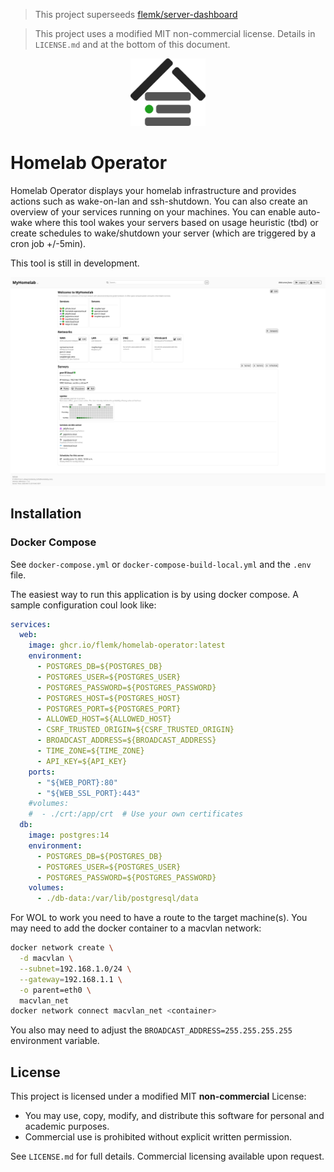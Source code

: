 > This project superseeds [flemk/server-dashboard](https://github.com/flemk/server-dashboard)

> This project uses a modified MIT non-commercial license. Details in `LICENSE.md` and at the bottom of this document.

<p align="center">
  <img src="./homelab_operator/static/img/homelab-operator.png" alt="Homelab-Operator Icon" width="120"/>
</p>

# Homelab Operator
Homelab Operator displays your homelab infrastructure and provides actions such as wake-on-lan and ssh-shutdown. You can also create an overview of your services running on your machines. You can enable auto-wake where this tool wakes your servers based on usage heuristic (tbd) or create schedules to wake/shutdown your server (which are triggered by a cron job +/-5min).

This tool is still in development.

![Dashboard](./src/img/dashboard.png)

## Installation
### Docker Compose
See `docker-compose.yml` or `docker-compose-build-local.yml` and the `.env` file.

The easiest way to run this application is by using docker compose. A sample configuration coul look like:

```yaml
services:
  web:
    image: ghcr.io/flemk/homelab-operator:latest
    environment:
      - POSTGRES_DB=${POSTGRES_DB}
      - POSTGRES_USER=${POSTGRES_USER}
      - POSTGRES_PASSWORD=${POSTGRES_PASSWORD}
      - POSTGRES_HOST=${POSTGRES_HOST}
      - POSTGRES_PORT=${POSTGRES_PORT}
      - ALLOWED_HOST=${ALLOWED_HOST}
      - CSRF_TRUSTED_ORIGIN=${CSRF_TRUSTED_ORIGIN}
      - BROADCAST_ADDRESS=${BROADCAST_ADDRESS}
      - TIME_ZONE=${TIME_ZONE}
      - API_KEY=${API_KEY}
    ports:
      - "${WEB_PORT}:80"
      - "${WEB_SSL_PORT}:443"
    #volumes:
    #  - ./crt:/app/crt  # Use your own certificates
  db:
    image: postgres:14
    environment:
      - POSTGRES_DB=${POSTGRES_DB}
      - POSTGRES_USER=${POSTGRES_USER}
      - POSTGRES_PASSWORD=${POSTGRES_PASSWORD}
    volumes:
      - ./db-data:/var/lib/postgresql/data
```

For WOL to work you need to have a route to the target machine(s). You may need to add the docker container to a macvlan network:
```bash
docker network create \
  -d macvlan \
  --subnet=192.168.1.0/24 \
  --gateway=192.168.1.1 \
  -o parent=eth0 \
  macvlan_net
docker network connect macvlan_net <container>
```
You also may need to adjust the `BROADCAST_ADDRESS=255.255.255.255` environment variable.

## License
This project is licensed under a modified MIT **non-commercial** License:

- You may use, copy, modify, and distribute this software for personal and academic purposes.
- Commercial use is prohibited without explicit written permission.

See `LICENSE.md` for full details. Commercial licensing available upon request.
